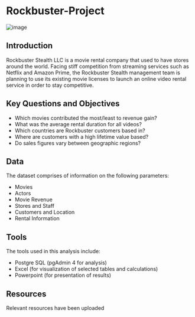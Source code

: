 # Rockbuster-Project
![image](https://github.com/isaac-otubanjo/Rockbusterproject/assets/145198177/8ee855f8-b22e-4836-a2b2-f18af5ab382d)

## Introduction
Rockbuster Stealth LLC is a movie rental company that used to have stores around the world. Facing stiff competition from streaming services such as Netflix and Amazon Prime, the Rockbuster Stealth management team is planning to use its existing movie licenses to launch an online video rental service in order to stay competitive.

## Key Questions and Objectives
- Which movies contributed the most/least to revenue gain?
- What was the average rental duration for all videos?
- Which countries are Rockbuster customers based in?
- Where are customers with a high lifetime value based?
- Do sales figures vary between geographic regions?

## Data
The dataset comprises of information on the following parameters:
- Movies
- Actors
- Movie Revenue
- Stores and Staff
- Customers and Location
- Rental Information 

## Tools
The tools used in this analysis include:
- Postgre SQL (pgAdmin 4 for analysis)
- Excel (for visualization of selected tables and calculations)
- Powerpoint (for presentation of results)

## Resources
Relevant resources have been uploaded

